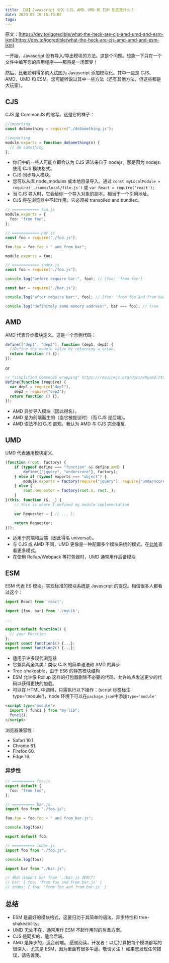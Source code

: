 ```yaml
---
title: 【译】Javascript 中的 CJS、AMD、UMD 和 ESM 到底是什么？
date: 2023-02-10 15:19:07
tags:
---
```


原文：[https://dev.to/iggredible/what-the-heck-are-cjs-amd-umd-and-esm-ikm](https://dev.to/iggredible/what-the-heck-are-cjs-amd-umd-and-esm-ikm)

一开始，Javascript 没有导入/导出模块的方法。这是个问题。想象一下只在一个文件中编写您的应用程序——那将是一场噩梦！

然后，比我聪明得多的人试图为 Javascript 添加模块化。其中一些是 CJS、AMD、UMD 和 ESM。您可能听说过其中一些方法（还有其他方法，但这些都是大玩家）。

<!-- more -->

## CJS

CJS 是 CommonJS 的缩写。这是它的样子：

```typescript
//importing
const doSomething = require("./doSomething.js");

//exporting
module.exports = function doSomething(n) {
  // do something
};
```

- 你们中的一些人可能立即会认为 CJS 语法来自于 nodejs。那是因为 nodejs 使用 CJS 模块格式。
- CJS 同步导入模块。
- 您可以从库 node_modules 或本地目录导入。通过 `const myLocalModule = require('./some/local/file.js')` 或 `var React = require('react');`
- 当 CJS 导入时，它会给你一个导入对象的副本。相当于一个引用地址。
- CJS 将在浏览器中不起作用。它必须被 transpiled and bundled。

```typescript
// ============ foo.js
module.exports = {
  foo: "from foo",
};

// ============ bar.js
const foo = require("./foo.js");

foo.foo = foo.foo + " and from bar";

module.exports = foo;

// ============ index.js
const foo = require("./foo.js");

console.log("before require bar:", foo); // {foo: 'from foo'}

const bar = require("./bar.js");

console.log("after require bar:", foo); // {foo: 'from foo and from bar'}

console.log("definitely same memory address:", bar === foo); // true
```

## AMD

AMD 代表异步模块定义。这是一个示例代码：

```typescript
define(["dep1", "dep2"], function (dep1, dep2) {
  //Define the module value by returning a value.
  return function () {};
});
```

or

```typescript
// "simplified CommonJS wrapping" https://requirejs.org/docs/whyamd.html
define(function (require) {
  var dep1 = require("dep1"),
    dep2 = require("dep2");
  return function () {};
});
```

- AMD 异步导入模块（因此得名）。
- AMD 是为前端而生的（当它被提议时）（而 CJS 是后端）。
- AMD 语法不如 CJS 直观。我认为 AMD 与 CJS 完全相反.

## UMD

UMD 代表通用模块定义.

```typescript
(function (root, factory) {
    if (typeof define === "function" && define.amd) {
        define(["jquery", "underscore"], factory);
    } else if (typeof exports === "object") {
        module.exports = factory(require("jquery"), require("underscore"));
    } else {
        root.Requester = factory(root.$, root._);
    }
}(this, function ($, _) {
    // this is where I defined my module implementation

    var Requester = { // ... };

    return Requester;
}));
```

- 适用于前端和后端（因此得名 universal）。
- 与 CJS 或 AMD 不同，UMD 更像是一种配置多个模块系统的模式。在[此处](https://github.com/umdjs/umd/)查看更多模式。
- 在使用 Rollup/Webpack 等打包器时，UMD 通常用作后备模块

## ESM

ESM 代表 ES 模块。实现标准的模块系统是 Javascript 的提议。相信很多人都看过这个：

```typescript
import React from 'react';

import {foo, bar} from './myLib';

...

export default function() {
  // your Function
};
export const function1() {...};
export const function2() {...};
```

- 适用于许多现代浏览器
- 它兼具两全其美：类似 CJS 的简单语法和 AMD 的异步
- Tree-shakeable，由于 ES6 的静态模块结构
- ESM 允许像 Rollup 这样的打包器删除不必要的代码，允许站点发送更少的代码以获得更快的加载。
- 可以在 HTML 中调用，只需执行以下操作：(script 标签标注 type='module')，node 环境下可以在`package.json`中添加`type='module'`

```html
<script type="module">
  import { func1 } from "my-lib";
  func1();
</script>
```

浏览器兼容性：

- Safari 10.1.
- Chrome 61.
- Firefox 60.
- Edge 16.

### 异步性

```typescript
// ========== foo.js
export default {
  foo: "from foo",
};

// ========== bar.js
import foo from "./foo.js";

foo.foo = foo.foo + " and from bar.js";

console.log(foo);

export default foo;

// ========== index.js
import foo from "./foo.js";

console.log(foo);

import bar from "./bar.js";

// 输出（import bar from './bar.js 提前了）
// bar: { foo: 'from foo and from bar.js' }
// index: { foo: 'from foo and from bar.js' }
```

## 总结

- ESM 是最好的模块格式，这要归功于其简单的语法、异步特性和 tree-shakeability。
- UMD 无处不在，通常用作 ESM 不起作用时的后备方案。
- CJS 是同步的，适合后端。
- AMD 是异步的，适合前端。
  感谢阅读，开发者！以后打算把每个模块都写的很深入，尤其是 ESM，因为里面有很多牛逼。敬请关注！
  如果您发现任何错误，请告诉我。

